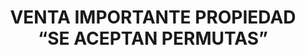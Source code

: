 ---
image: '/imgV/MO/MO 4.jpg'
title: 'VENTA IMPORTANTE PROPIEDAD “SE ACEPTAN PERMUTAS”'
location: 'Abbott'
price: '$$$'
ambientes: '9 Ambientes'
banios: '2 Baños'
habitaciones: '3 Habitaciones'
info: '- Pileta
- Quincho
- Living
- Lavadero
- Recibidor
- Oficina
- Cocina-Comedor
- 2 Baños
- 3 habitaciones una con vestidor'
---